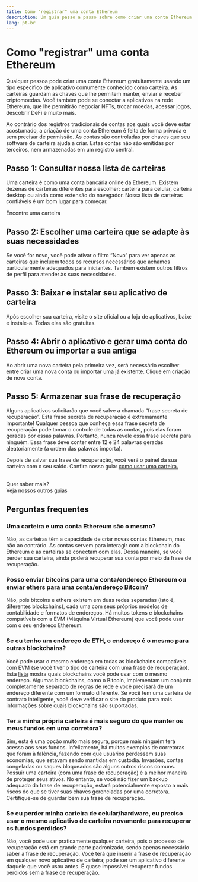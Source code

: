 ```yaml
---
title: Como "registrar" uma conta Ethereum
description: Um guia passo a passo sobre como criar uma conta Ethereum usando uma carteira.
lang: pt-br
---
```


# Como "registrar" uma conta Ethereum

Qualquer pessoa pode criar uma conta Ethereum gratuitamente usando um tipo específico de aplicativo comumente conhecido como carteira. As carteiras guardam as chaves que lhe permitem manter, enviar e receber criptomoedas. Você também pode se conectar a aplicativos na rede Ethereum, que lhe permitirão negociar NFTs, trocar moedas, acessar jogos, descobrir DeFi e muito mais.

Ao contrário dos registros tradicionais de contas aos quais você deve estar acostumado, a criação de uma conta Ethereum é feita de forma privada e sem precisar de permissão. As contas são controladas por chaves que seu software de carteira ajuda a criar. Estas contas não são emitidas por terceiros, nem armazenadas em um registro central.

## Passo 1: Consultar nossa lista de carteiras

Uma carteira é como uma conta bancária online da Ethereum. Existem dezenas de carteiras diferentes para escolher: carteira para celular, carteira desktop ou ainda como extensão do navegador. Nossa lista de carteiras confiáveis é um bom lugar para começar.

<ButtonLink to="/wallets/find-wallet/">
  Encontre uma carteira
</ButtonLink>

## Passo 2: Escolher uma carteira que se adapte às suas necessidades

Se você for novo, você pode ativar o filtro “Novo” para ver apenas as carteiras que incluem todos os recursos necessários que achamos particularmente adequados para iniciantes. Também existem outros filtros de perfil para atender às suas necessidades.

## Passo 3: Baixar e instalar seu aplicativo de carteira

Após escolher sua carteira, visite o site oficial ou a loja de aplicativos, baixe e instale-a. Todas elas são gratuitas.

## Passo 4: Abrir o aplicativo e gerar uma conta do Ethereum ou importar a sua antiga

Ao abrir uma nova carteira pela primeira vez, será necessário escolher entre criar uma nova conta ou importar uma já existente. Clique em criação de nova conta.

## Passo 5: Armazenar sua frase de recuperação

Alguns aplicativos solicitarão que você salve a chamada “frase secreta de recuperação”. Esta frase secreta de recuperação é extremamente importante! Qualquer pessoa que conheça essa frase secreta de recuperação pode tomar o controle de todas as contas, pois elas foram geradas por essas palavras. Portanto, nunca revele essa frase secreta para ninguém. Essa frase deve conter entre 12 e 24 palavras geradas aleatoriamente (a ordem das palavras importa).

Depois de salvar sua frase de recuperação, você verá o painel da sua carteira com o seu saldo. Confira nosso guia: [como usar uma carteira.](/guides/how-to-use-a-wallet)

 <br />

<InfoBanner shouldSpaceBetween emoji=":eyes:">
  <div>Quer saber mais?</div>
  <ButtonLink to="/guides/">
    Veja nossos outros guias
  </ButtonLink>
</InfoBanner>

## Perguntas frequentes

### Uma carteira e uma conta Ethereum são o mesmo?

Não, as carteiras têm a capacidade de criar novas contas Ethereum, mas não ao contrário. As contas servem para interagir com a blockchain do Ethereum e as carteiras se conectam com elas. Dessa maneira, se você perder sua carteira, ainda poderá recuperar sua conta por meio da frase de recuperação.

### Posso enviar bitcoins para uma conta/endereço Ethereum ou enviar ethers para uma conta/endereço Bitcoin?

Não, pois bitcoins e ethers existem em duas redes separadas (isto é, diferentes blockchains), cada uma com seus próprios modelos de contabilidade e formatos de endereços. Há muitos tokens e blockchains compatíveis com a EVM (Máquina Virtual Ethereum) que você pode usar com o seu endereço Ethereum.

### Se eu tenho um endereço de ETH, o endereço é o mesmo para outras blockchains?

Você pode usar o mesmo endereço em todas as blockchains compatíveis com EVM (se você tiver o tipo de carteira com uma frase de recuperação). Esta [lista](https://chainlist.org/) mostra quais blockchains você pode usar com o mesmo endereço. Algumas blockchains, como o Bitcoin, implementam um conjunto completamente separado de regras de rede e você precisará de um endereço diferente com um formato diferente. Se você tem uma carteira de contrato inteligente, você deve verificar o site do produto para mais informações sobre quais blockchains são suportadas.

### Ter a minha própria carteira é mais seguro do que manter os meus fundos em uma corretora?

Sim, esta é uma opção muito mais segura, porque mais ninguém terá acesso aos seus fundos. Infelizmente, há muitos exemplos de corretoras que foram à falência, fazendo com que usuários perdessem suas economias, que estavam sendo mantidas em custódia. Invasões, contas congeladas ou saques bloqueados são alguns outros riscos comuns. Possuir uma carteira (com uma frase de recuperação) é a melhor maneira de proteger seus ativos. No entanto, se você não fizer um backup adequado da frase de recuperação, estará potencialmente exposto a mais riscos do que se tiver suas chaves gerenciadas por uma corretora. Certifique-se de guardar bem sua frase de recuperação.

### Se eu perder minha carteira de celular/hardware, eu preciso usar o mesmo aplicativo de carteira novamente para recuperar os fundos perdidos?

Não, você pode usar praticamente qualquer carteira, pois o processo de recuperação está em grande parte padronizado, sendo apenas necessário saber a frase de recuperação. Você terá que inserir a frase de recuperação em qualquer novo aplicativo de carteira; pode ser um aplicativo diferente daquele que você usou antes. É quase impossível recuperar fundos perdidos sem a frase de recuperação.

